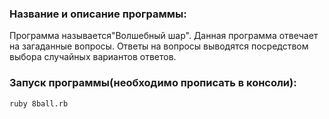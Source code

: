 ### Название и описание программы:

Программа называется"Волшебный шар".
Данная программа отвечает на загаданные вопросы.
Ответы на вопросы выводятся посредством выбора случайных вариантов ответов.

### Запуск программы(необходимо прописать в консоли):
````
ruby 8ball.rb
````